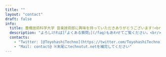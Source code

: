 ```yaml
---
title: ""
layout: "contact"
draft: false
info: 
  title: 豊橋技術科学大学 音楽技術部に興味を持っていただきありがとうございます!<br/> Thank you for your interest in the TechnoTUT!
  description: "よろしければ[「よくある質問」](/faq)もあわせてご覧ください。<br/> Please also see the [`Frequently Asked Questions`](/faq) if you would like to know more.<br/><br/>ご連絡は以下のTwitter DMまたはメールアドレスまでお願いします。<br/> Please contact us at the following email address or Twitter Direct Message."
  contacts: 
    - "Twitter: [@ToyohashiTechno](https://twitter.com/ToyohashiTechno)"
    - "Mail: contact@ ※末尾にtechnotut.netを補完してください"
---
```

